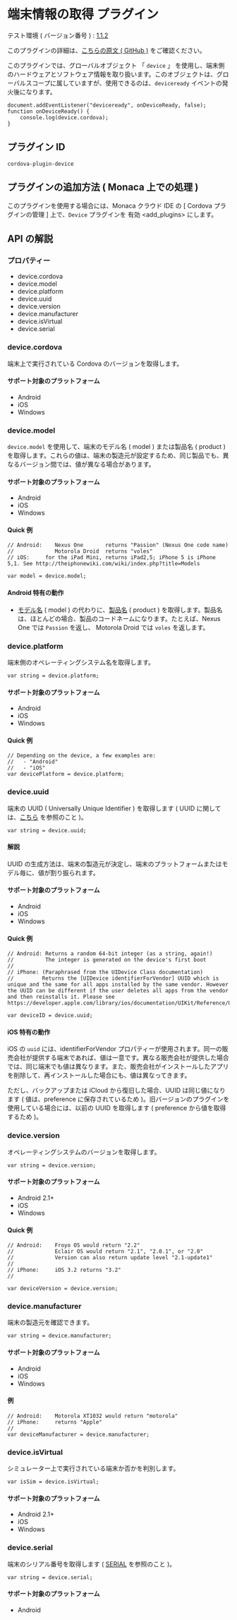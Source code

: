 端末情報の取得 プラグイン
=========================

テスト環境 ( バージョン番号 ) :
[1.1.2](https://github.com/apache/cordova-plugin-device/releases/tag/1.1.2)

<div class="admonition note">

このプラグインの詳細は、[こちらの原文 ( GitHub
)](https://github.com/apache/cordova-plugin-device) をご確認ください。

</div>

このプラグインでは、グローバルオブジェクト 「 `device` 」
を使用し、端末側のハードウェアとソフトウェア情報を取り扱います。このオブジェクトは、グローバルスコープに属していますが、使用できるのは、`deviceready`
イベントの発火後になります。

    document.addEventListener("deviceready", onDeviceReady, false);
    function onDeviceReady() {
        console.log(device.cordova);
    }

プラグイン ID
-------------

    cordova-plugin-device

プラグインの追加方法 ( Monaca 上での処理 )
------------------------------------------

このプラグインを使用する場合には、Monaca クラウド IDE の \[ Cordova
プラグインの管理 \] 上で、`Device` プラグインを
有効 &lt;add\_plugins&gt; にします。

API の解説
----------

### プロパティー

-   device.cordova
-   device.model
-   device.platform
-   device.uuid
-   device.version
-   device.manufacturer
-   device.isVirtual
-   device.serial

### device.cordova

端末上で実行されている Cordova のバージョンを取得します。

#### サポート対象のプラットフォーム

-   Android
-   iOS
-   Windows

### device.model

`device.model` を使用して、端末のモデル名 ( model ) または製品名 (
product )
を取得します。これらの値は、端末の製造元が設定するため、同じ製品でも、異なるバージョン間では、値が異なる場合があります。

#### サポート対象のプラットフォーム

-   Android
-   iOS
-   Windows

#### Quick 例

    // Android:    Nexus One       returns "Passion" (Nexus One code name)
    //             Motorola Droid  returns "voles"
    // iOS:     for the iPad Mini, returns iPad2,5; iPhone 5 is iPhone 5,1. See http://theiphonewiki.com/wiki/index.php?title=Models

    var model = device.model;

#### Android 特有の動作

-   [モデル名](http://developer.android.com/reference/android/os/Build.html#MODEL)
    ( model )
    の代わりに、[製品名](http://developer.android.com/reference/android/os/Build.html#PRODUCT)
    ( product )
    を取得します。製品名は、ほとんどの場合、製品のコードネームになります。たとえば、Nexus
    One では `Passion` を返し、 Motorola Droid では `voles` を返します。

### device.platform

端末側のオペレーティングシステム名を取得します。

    var string = device.platform;

#### サポート対象のプラットフォーム

-   Android
-   iOS
-   Windows

#### Quick 例

    // Depending on the device, a few examples are:
    //   - "Android"
    //   - "iOS"
    var devicePlatform = device.platform;

### device.uuid

端末の UUID ( Universally Unique Identifier ) を取得します ( UUID
に関しては、[こちら](http://en.wikipedia.org/wiki/Universally_Unique_Identifier)
を参照のこと )。

    var string = device.uuid;

#### 解説

UUID
の生成方法は、端末の製造元が決定し、端末のプラットフォームまたはモデル毎に、値が割り振られます。

#### サポート対象のプラットフォーム

-   Android
-   iOS
-   Windows

#### Quick 例

    // Android: Returns a random 64-bit integer (as a string, again!)
    //          The integer is generated on the device's first boot
    //
    // iPhone: (Paraphrased from the UIDevice Class documentation)
    //         Returns the [UIDevice identifierForVendor] UUID which is unique and the same for all apps installed by the same vendor. However the UUID can be different if the user deletes all apps from the vendor and then reinstalls it. Please see https://developer.apple.com/library/ios/documentation/UIKit/Reference/UIDevice_Class/#//apple_ref/occ/instp/UIDevice/identifierForVendor

    var deviceID = device.uuid;

#### iOS 特有の動作

iOS の `uuid` には、identifierForVendor
プロパティーが使用されます。同一の販売会社が提供する端末であれば、値は一意です。異なる販売会社が提供した場合では、同じ端末でも値は異なります。また、販売会社がインストールしたアプリを削除して、再インストールした場合にも、値は異なってきます。

ただし、バックアップまたは iCloud から復旧した場合、UUID
は同じ値になります ( 値は、preference に保存されているため
)。旧バージョンのプラグインを使用している場合には、以前の UUID
を取得します ( preference から値を取得するため )。

### device.version

オペレーティングシステムのバージョンを取得します。

    var string = device.version;

#### サポート対象のプラットフォーム

-   Android 2.1+
-   iOS
-   Windows

#### Quick 例

    // Android:    Froyo OS would return "2.2"
    //             Eclair OS would return "2.1", "2.0.1", or "2.0"
    //             Version can also return update level "2.1-update1"
    //
    // iPhone:     iOS 3.2 returns "3.2"
    //

    var deviceVersion = device.version;

### device.manufacturer

端末の製造元を確認できます。

    var string = device.manufacturer;

#### サポート対象のプラットフォーム

-   Android
-   iOS
-   Windows

#### 例

    // Android:    Motorola XT1032 would return "motorola"
    // iPhone:     returns "Apple"
    //
    var deviceManufacturer = device.manufacturer;

### device.isVirtual

シミュレーター上で実行されている端末か否かを判別します。

    var isSim = device.isVirtual;

#### サポート対象のプラットフォーム

-   Android 2.1+
-   iOS
-   Windows

### device.serial

端末のシリアル番号を取得します (
[SERIAL](http://developer.android.com/reference/android/os/Build.html#SERIAL)
を参照のこと )。

    var string = device.serial;

#### サポート対象のプラットフォーム

-   Android

